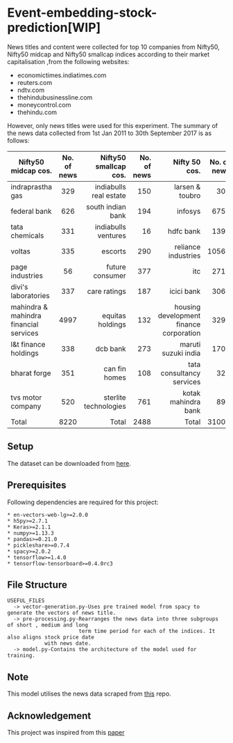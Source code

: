# Event-embedding-stock-prediction[WIP]

News titles and content were collected for top 10 companies from Nifty50, Nifty50 midcap and Nifty50 smallcap indices according to their market capitalisation ,from the following websites:
  * economictimes.indiatimes.com
  * reuters.com
  * ndtv.com
  * thehindubusinessline.com
  * moneycontrol.com
  * thehindu.com
  
However, only news titles were used for this experiment.
The summary of the news data collected from 1st Jan 2011 to 30th September 2017 is as follows:

|Nifty50 midcap cos.|No. of news|Nifty50 smallcap cos.|No. of news|Nifty 50 cos.|No. of news
| ------------- |:-------------:| -----:| -----:| -----:| -----:|
|indraprastha gas|329|indiabulls real estate|150|larsen & toubro|303
|federal bank|626|south indian bank|194|infosys|6751
|tata chemicals|331|indiabulls ventures|16|hdfc bank|1399
|voltas|335|escorts|290|reliance industries|10563
|page industries|56|future consumer|377|itc|2713
|divi's laboratories|337|care ratings|187|icici bank|3066
|mahindra & mahindra financial services|4997|equitas holdings|132|housing development finance corporation|3290
|l&t finance holdings|338|dcb bank|273|maruti suzuki india|1708
|bharat forge|351|can fin homes|108|tata consultancy services|321
|tvs motor company|520|sterlite technologies|761|kotak mahindra bank|891
|Total|8220|Total|2488|Total|31005

## Setup

The dataset can be downloaded from [here](https://drive.google.com/open?id=1GqNLoYnoAe4k2dgGg3eKLJCbqA6DH7zd).
	
## Prerequisites
  Following dependencies are required for this project:
  
    * en-vectors-web-lg>=2.0.0
    * h5py>=2.7.1
    * Keras>=2.1.1
    * numpy>=1.13.3
    * pandas>=0.21.0
    * pickleshare>=0.7.4
    * spacy>=2.0.2
    * tensorflow>=1.4.0
    * tensorflow-tensorboard>=0.4.0rc3
    
## File Structure 

	USEFUL_FILES
      -> vector-generation.py-Uses pre trained model from spacy to generate the vectors of news title.
      -> pre-processing.py-Rearranges the news data into three subgroups of short , medium and long 
                           term time period for each of the indices. It also aligns stock price date 
			 	with news date.
      -> model.py-Contains the architecture of the model used for training.
      
  
## Note

This model utilises the news data scraped from [this](https://github.com/gyanesh-m/Sentiment-analysis-of-financial-news-data) repo.


## Acknowledgement
This project was inspired from this [paper](https://www.ijcai.org/Proceedings/15/Papers/329.pdf)
